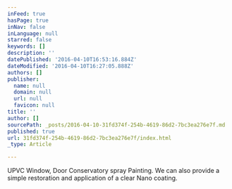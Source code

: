 ```yaml
---
inFeed: true
hasPage: true
inNav: false
inLanguage: null
starred: false
keywords: []
description: ''
datePublished: '2016-04-10T16:53:16.884Z'
dateModified: '2016-04-10T16:27:05.888Z'
authors: []
publisher:
  name: null
  domain: null
  url: null
  favicon: null
title: ''
author: []
sourcePath: _posts/2016-04-10-31fd374f-254b-4619-86d2-7bc3ea276e7f.md
published: true
url: 31fd374f-254b-4619-86d2-7bc3ea276e7f/index.html
_type: Article

---
```

UPVC Window, Door Conservatory spray Painting.  We can also provide a simple restoration and application of a clear Nano coating.